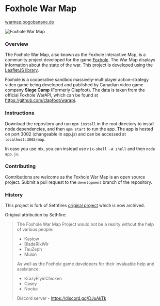 Foxhole War Map
===============

[warmap.pogobanane.de](https://warmap.pogobanane.de/)

![Foxhole War Map](https://i.imgur.com/g3QaBO2.png)

### Overview
The Foxhole War Map, also known as the Foxhole Interactive Map, is a community project developed for the game [Foxhole](https://store.steampowered.com/app/505460/Foxhole/). The War Map displays information about the state of the war. This project is developed using the [LeafletJS library](https://leafletjs.com/).

Foxhole is a cooperative sandbox massively-multiplayer action-strategy video game being developed and published by Canadian video game company **Siege Camp** (Formerly Clapfoot). The data is taken from the official Foxhole WarAPI, which can be found at https://github.com/clapfoot/warapi.

### Instructions
Download the repository and run `npm install` in the root directory to install node dependencies, and then `npm start` to run the app. The app is hosted on port 3002 (changeable in app.js) and can be accessed at `localhost:3002/map`.

In case you use nix, you can instead use `nix-shell -A shell` and then `node app.js`.

### Contributing
Contributions are welcome as the Foxhole War Map is an open source project. Submit a pull request to the `development` branch of the repository.

### History

This project is fork of Sethfires [original project](https://github.com/Sethfire/foxhole-war-map) which is now archived.

Original attribution by Sethfire:

> The Foxhole War Map Project would not be a reality without the help of various people:
> - Kastow
> - BladeRikWir
> - TauZeph
> - Mulon
> 
> As well as the Foxhole game developers for their invaluable help and assistance:
> - KrazyFlyinChicken
> - Casey
> - Nooba
> 
> Discord server - https://discord.gg/DJuAkTk
